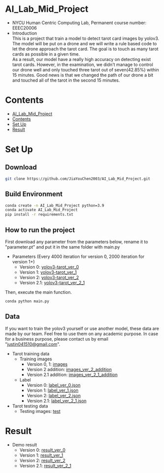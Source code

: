 # AI_Lab_Mid_Project
* NYCU Human Centric Computing Lab, Permanent course number: EEEC20006
* Introduction \
This is a project that train a model to detect tarot card images by yolov3. The model will be put on a drone and we will write a rule based code to let the drone approach the tarot card. The goal is to touch as many tarot cards as possible in a given time. \
As a result, our model have a really high accuracy on detecting exist tarot cards. However, in the examination, we didn't manage to control our drone well and only touched three tarot out of seven(42.85%) within 15 minutes. Good news is that we changed the path of our drone a bit and touched all of the tarot in the second 15 minutes.

# Contents
- [AI_Lab_Mid_Project](#AI_Lab_Mid_Project)
- [Contents](#contents)
- [Set Up](#set-up)
- [Result](#result)

# Set Up
## Download
```bash
git clone https://github.com/JiaYouChen2003/AI_Lab_Mid_Project.git
```

## Build Environment
```bash
conda create -n AI_Lab_Mid_Project python=3.9
conda activate AI_Lab_Mid_Project
pip install -r requirements.txt
```

## How to run the project
First download any parameter from the parameters below, rename it to "parameter.pt" and put it in the same folder with main.py
* Parameters (Every 4000 iteration for version 0, 2000 iteration for version 1+)
    * Version 0: [yolov3-tarot_ver_0](https://drive.google.com/drive/folders/1SGLNG7v6cUEk-Vg1J3dInoE5dQisV2D4?usp=share_link)
    * Version 1: [yolov3-tarot_ver_1](https://drive.google.com/drive/folders/1-2c_ezBrYirREqDodJPvdFk4Kl-utPXZ?usp=share_link)
    * Version 2: [yolov3-tarot_ver_2](https://drive.google.com/drive/folders/1X7UxVG6G4uDgO6lCyYG2NalGLM4YUanX?usp=share_link)
    * Version 2.1: [yolov3-tarot_ver_2_1](https://drive.google.com/drive/folders/1UHJpzq_wa60444w-sEavWkIFUyBoahmD?usp=share_link)

Then, execute the main function. 
```bash
conda python main.py
```

## Data
If you want to train the yolov3 yourself or use another model, these data are made by our team. Feel free to use them on any academic purpose. In case for a business purpose, please contact us by email "justin041510@gmail.com".
* Tarot training data
    * Training images
        * Version 0, 1: [images](https://drive.google.com/drive/folders/1BFJMue5FtOIt0e_bLsHMeyu8z_tA4O0I?usp=share_link)
        * Version 2 addition: [images_ver_2_addition](https://drive.google.com/drive/folders/10XiLDAtooAQ9CZxXtXsQih4YjWQZyGCT?usp=share_link)
        * Version 2.1 addition: [images_ver_2_1_addition](https://drive.google.com/drive/folders/18ey2_-nPYCYvQaNcwsVYy1dDCwLvBzlg?usp=share_link)
    * Label
        * Version 0: [label_ver_0.json](https://github.com/JiaYouChen2003/AI_Lab_Mid_Project/blob/main/label_ver_0.json)
        * Version 1: [label_ver_1.json](https://github.com/JiaYouChen2003/AI_Lab_Mid_Project/blob/main/label_ver_1.json)
        * Version 2: [label_ver_2.json](https://github.com/JiaYouChen2003/AI_Lab_Mid_Project/blob/main/label_ver_2.json)
        * Version 2.1: [label_ver_2_1.json](https://github.com/JiaYouChen2003/AI_Lab_Mid_Project/blob/main/label_ver_2_1.json)
* Tarot testing data
    * Testing images: [test](https://github.com/JiaYouChen2003/AI_Lab_Mid_Project/tree/main/test)

# Result
* Demo result
    * Version 0: [result_ver_0](https://drive.google.com/drive/folders/1g6QE5VcyqOrFM5HKEzxqlj68vcRl8q3j?usp=share_link)
    * Version 1: [result_ver_1](https://drive.google.com/drive/folders/17TMprYuh2DJhv-xlS29298bXUG4V267P?usp=share_link)
    * Version 2: [result_ver_2](https://drive.google.com/drive/folders/1WFDcuwVjz-ZllDl45lkpUicRNYy1wcI2?usp=share_link)
    * Version 2.1: [result_ver_2_1](https://drive.google.com/drive/folders/1VtJWozpOOfCzkSotBhqxIrJTttQ1iLpS?usp=share_link)